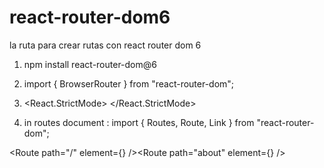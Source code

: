 # react-router-dom6
la ruta para crear rutas con react router dom 6



1. npm install react-router-dom@6

2. import { BrowserRouter } from "react-router-dom";

3. <React.StrictMode><BrowserRouter>  <App /></BrowserRouter> </React.StrictMode>


  

  4. in routes document : 
  import { Routes, Route, Link } from "react-router-dom";


   
  <Routes><Route path="/" element={<Home />} /><Route path="about" element={<About />} /> </Routes>
     
